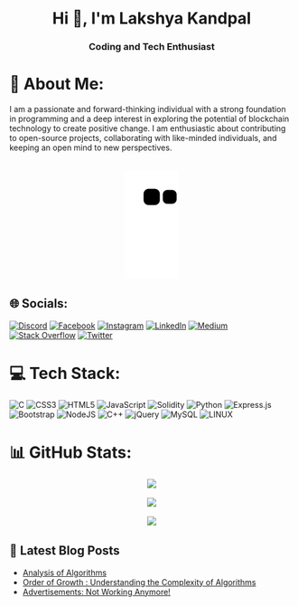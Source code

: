 
<h1 align="center">Hi 👋, I'm Lakshya Kandpal</h1>
<h3 align="center">Coding and Tech Enthusiast</h3>

# 💫 About Me:
I am a passionate and forward-thinking individual with a strong foundation in programming and a deep interest in exploring the potential of blockchain technology to create positive change. I am enthusiastic about contributing to open-source projects, collaborating with like-minded individuals, and keeping an open mind to new perspectives.
<div align="center">
<br>
<img alt="snake eating my contribution" src="https://github.com/hilakshya/hilakshya/blob/output/github-contribution-grid-snake.svg">
<br>
</div>


## 🌐 Socials:
[![Discord](https://img.shields.io/badge/Discord-%237289DA.svg?logo=discord&logoColor=white)](https://discord.gg/maiLAKSHYAhoon#1982) [![Facebook](https://img.shields.io/badge/Facebook-%231877F2.svg?logo=Facebook&logoColor=white)](https://facebook.com/lakshya.kandpal.50) [![Instagram](https://img.shields.io/badge/Instagram-%23E4405F.svg?logo=Instagram&logoColor=white)](https://instagram.com/lakshhhhhya) [![LinkedIn](https://img.shields.io/badge/LinkedIn-%230077B5.svg?logo=linkedin&logoColor=white)](https://linkedin.com/in/lakshyakandpal) [![Medium](https://img.shields.io/badge/Medium-12100E?logo=medium&logoColor=white)](https://medium.com/@LakshyaKandpal) [![Stack Overflow](https://img.shields.io/badge/-Stackoverflow-FE7A16?logo=stack-overflow&logoColor=white)](https://stackoverflow.com/users/21359166) [![Twitter](https://img.shields.io/badge/Twitter-%231DA1F2.svg?logo=Twitter&logoColor=white)](https://twitter.com/lakshhhhhhya) 

# 💻 Tech Stack:
![C](https://img.shields.io/badge/c-%2300599C.svg?style=for-the-badge&logo=c&logoColor=white) ![CSS3](https://img.shields.io/badge/css3-%231572B6.svg?style=for-the-badge&logo=css3&logoColor=white) ![HTML5](https://img.shields.io/badge/html5-%23E34F26.svg?style=for-the-badge&logo=html5&logoColor=white) ![JavaScript](https://img.shields.io/badge/javascript-%23323330.svg?style=for-the-badge&logo=javascript&logoColor=%23F7DF1E) ![Solidity](https://img.shields.io/badge/Solidity-%23363636.svg?style=for-the-badge&logo=solidity&logoColor=white) ![Python](https://img.shields.io/badge/python-3670A0?style=for-the-badge&logo=python&logoColor=ffdd54) ![Express.js](https://img.shields.io/badge/express.js-%23404d59.svg?style=for-the-badge&logo=express&logoColor=%2361DAFB) ![Bootstrap](https://img.shields.io/badge/bootstrap-%23563D7C.svg?style=for-the-badge&logo=bootstrap&logoColor=white) ![NodeJS](https://img.shields.io/badge/node.js-6DA55F?style=for-the-badge&logo=node.js&logoColor=white) ![C++](https://img.shields.io/badge/c++-%2300599C.svg?style=for-the-badge&logo=c%2B%2B&logoColor=white) ![jQuery](https://img.shields.io/badge/jquery-%230769AD.svg?style=for-the-badge&logo=jquery&logoColor=white) ![MySQL](https://img.shields.io/badge/mysql-%2300f.svg?style=for-the-badge&logo=mysql&logoColor=white) ![LINUX](https://img.shields.io/badge/Linux-FCC624?style=for-the-badge&logo=linux&logoColor=black)
# 📊 GitHub Stats:
<div align="center">

![](https://github-readme-stats.vercel.app/api?username=HiLakshya&theme=dark&hide_border=false&include_all_commits=true&count_private=true)<br/>

![](https://github-readme-streak-stats.herokuapp.com/?user=HiLakshya&theme=dark&hide_border=false)<br/>

![](https://github-readme-stats.vercel.app/api/top-langs/?username=HiLakshya&theme=dark&hide_border=false&include_all_commits=true&count_private=true&layout=compact)
</div>

## 📝 Latest Blog Posts

<!-- BLOG-POST-LIST:START -->
<!-- Insert your latest blog post titles and links here -->
- [Analysis of Algorithms](https://bitwisely.hashnode.dev/analysis-of-algorithms)
- [Order of Growth : Understanding the Complexity of Algorithms](https://bitwisely.hashnode.dev/order-of-growth)
- [Advertisements: Not Working Anymore!](https://medium.com/@LakshyaKandpal/advertisements-not-working-anymore-58bb7e3c7628)
<!-- BLOG-POST-LIST:END -->
